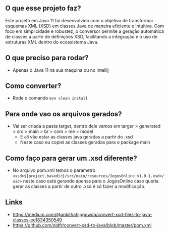 ## O que esse projeto faz?
Este projeto em Java 11 foi desenvolvido com o objetivo de transformar esquemas XML (XSD) em classes Java de maneira eficiente e intuitiva. Com foco em simplicidade e robustez, o conversor permite a geração automática de classes a partir de definições XSD, facilitando a integração e o uso de estruturas XML dentro do ecossistema Java.

## O que preciso para rodar?
- Apenas o Java 11 na sua maquina ou no intellij

## Como converter?
- Rode o comando ```mvn clean install```

## Para onde vao os arquivos gerados?
- Vai ser criada a pasta target, dentro dele vamos em targer > generated > src > main > br > com > me > model
  - E ali vão estar as classes java geradas a partir do .xsd
  - Neste caso eu copiei as classes geradas para o package main

## Como faço para gerar um .xsd diferente?
- No arquivo pom.xml temos o parametro ```<xsd>${project.basedir}/src/main/resources/JogosOnline_v1.0.1.xsd</xsd>``` neste caso está gerando apenas para o JogosOnline caso queria gerar as classes a partir de outro .xsd é só fazer a modificação.

## Links
- https://medium.com/@ankithahjpgowda/convert-xsd-files-to-java-classes-ee1834350549
- https://github.com/oldfr/convert-xsd-to-java/blob/master/pom.xml
